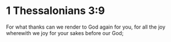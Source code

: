 # 1 Thessalonians 3:9

For what thanks can we render to God again for you, for all the joy wherewith we joy for your sakes before our God;